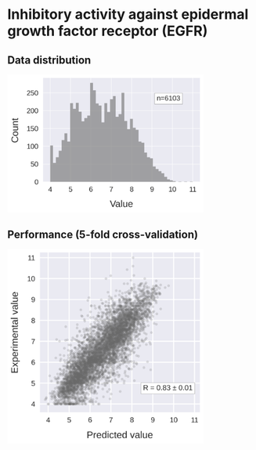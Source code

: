 # Inhibitory activity against epidermal growth factor receptor (EGFR)

## Data distribution

<div align="left">
    <img src="./data_distribution.png" width="400">
</div>


## Performance (5-fold cross-validation)

<div align="left">
    <img src="./scatter.png" width="400">
</div>

